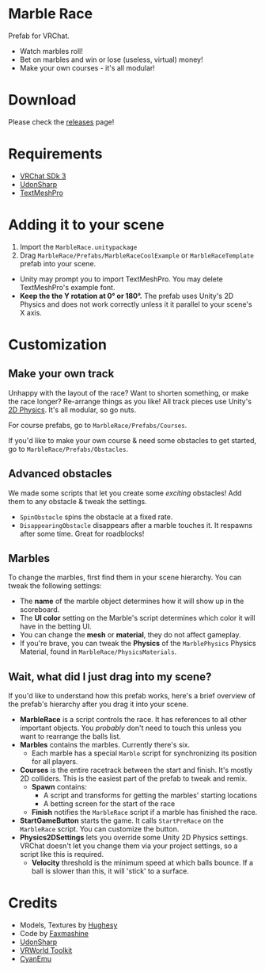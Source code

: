 # Marble Race
Prefab for VRChat.

- Watch marbles roll!
- Bet on marbles and win or lose (useless, virtual) money!
- Make your own courses - it's all modular!

# Download
Please check the [releases](https://github.com/daalta/MarbleRace/releases) page!

# Requirements
- [VRChat SDk 3](https://docs.vrchat.com/docs/setting-up-the-sdk)
- [UdonSharp](github.com/MerlinVR)
- [TextMeshPro](https://docs.unity3d.com/Packages/com.unity.textmeshpro@1.3/manual/index.html)

# Adding it to your scene
1. Import the `MarbleRace.unitypackage`
2. Drag `MarbleRace/Prefabs/MarbleRaceCoolExample` or `MarbleRaceTemplate` prefab into your scene.
  - Unity may prompt you to import TextMeshPro. You may delete TextMeshPro's example font.
  - **Keep the the Y rotation at 0° or 180°.** The prefab uses Unity's 2D Physics and does not work correctly unless it it parallel to your scene's X axis.

# Customization
## Make your own track

Unhappy with the layout of the race? Want to shorten something, or make the race longer? Re-arrange things as you like! All track pieces use Unity's [2D Physics](https://learn.unity.com/tutorial/2d-physics). It's all modular, so go nuts.

For course prefabs, go to `MarbleRace/Prefabs/Courses`.

If you'd like to make your own course & need some obstacles to get started, go to `MarbleRace/Prefabs/Obstacles`.

## Advanced obstacles

We made some scripts that let you create some *exciting* obstacles! Add them to any obstacle & tweak the settings.

- `SpinObstacle` spins the obstacle at a fixed rate.
- `DisappearingObstacle` disappears after a marble touches it. It respawns after some time. Great for roadblocks!

## Marbles
To change the marbles, first find them in your scene hierarchy. You can tweak the following settings:
- The **name** of the marble object determines how it will show up in the scoreboard.
- The **UI color** setting on the Marble's script determines which color it will have in the betting UI.
- You can change the **mesh** or **material**, they do not affect gameplay.
- If you're brave, you can tweak the **Physics** of the `MarblePhysics` Physics Material, found in `MarbleRace/PhysicsMaterials`.

## Wait, what did I just drag into my scene?
If you'd like to understand how this prefab works, here's a brief overview of the prefab's hierarchy after you drag it into your scene.
- **MarbleRace** is a script controls the race. It has references to all other important objects. You *probably* don't need to touch this unless you want to rearrange the balls list.
- **Marbles** contains the marbles. Currently there's six.
  - Each marble has a special `Marble` script for synchronizing its position for all players.
- **Courses** is the entire racetrack between the start and finish. It's mostly 2D colliders. This is the easiest part of the prefab to tweak and remix.
  - **Spawn** contains:
    - A script and transforms for getting the marbles' starting locations
    - A betting screen for the start of the race
  - **Finish** notifies the `MarbleRace` script if a marble has finished the race. 
- **StartGameButton** starts the game. It calls `StartPreRace` on the `MarbleRace` script. You can customize the button.
- **Physics2DSettings** lets you override some Unity 2D Physics settings. VRChat doesn't let you change them via your project settings, so a script like this is required.
  - **Velocity** threshold is the minimum speed at which balls bounce. If a ball is slower than this, it will 'stick' to a surface. 

# Credits
- Models, Textures by [Hughesy](https://twitter.com/lachie_hughes)
- Code by [Faxmashine](twitter.com/faxmashine)
- [UdonSharp](github.com/MerlinVR)
- [VRWorld Toolkit](github.com/oneVR)
- [CyanEmu](github.com/cyanLaser)
